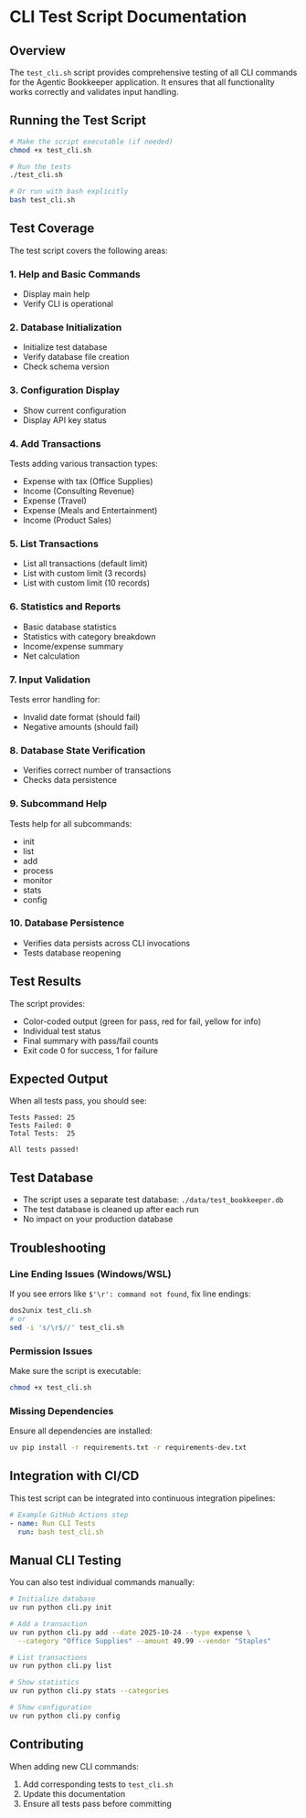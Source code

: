 # CLI Test Script Documentation

## Overview

The `test_cli.sh` script provides comprehensive testing of all CLI commands for the Agentic
Bookkeeper application. It ensures that all functionality works correctly and validates input
handling.

## Running the Test Script

```bash
# Make the script executable (if needed)
chmod +x test_cli.sh

# Run the tests
./test_cli.sh

# Or run with bash explicitly
bash test_cli.sh
```

## Test Coverage

The test script covers the following areas:

### 1. Help and Basic Commands

- Display main help
- Verify CLI is operational

### 2. Database Initialization

- Initialize test database
- Verify database file creation
- Check schema version

### 3. Configuration Display

- Show current configuration
- Display API key status

### 4. Add Transactions

Tests adding various transaction types:

- Expense with tax (Office Supplies)
- Income (Consulting Revenue)
- Expense (Travel)
- Expense (Meals and Entertainment)
- Income (Product Sales)

### 5. List Transactions

- List all transactions (default limit)
- List with custom limit (3 records)
- List with custom limit (10 records)

### 6. Statistics and Reports

- Basic database statistics
- Statistics with category breakdown
- Income/expense summary
- Net calculation

### 7. Input Validation

Tests error handling for:

- Invalid date format (should fail)
- Negative amounts (should fail)

### 8. Database State Verification

- Verifies correct number of transactions
- Checks data persistence

### 9. Subcommand Help

Tests help for all subcommands:

- init
- list
- add
- process
- monitor
- stats
- config

### 10. Database Persistence

- Verifies data persists across CLI invocations
- Tests database reopening

## Test Results

The script provides:

- Color-coded output (green for pass, red for fail, yellow for info)
- Individual test status
- Final summary with pass/fail counts
- Exit code 0 for success, 1 for failure

## Expected Output

When all tests pass, you should see:

```text
Tests Passed: 25
Tests Failed: 0
Total Tests:  25

All tests passed!
```

## Test Database

- The script uses a separate test database: `./data/test_bookkeeper.db`
- The test database is cleaned up after each run
- No impact on your production database

## Troubleshooting

### Line Ending Issues (Windows/WSL)

If you see errors like `$'\r': command not found`, fix line endings:

```bash
dos2unix test_cli.sh
# or
sed -i 's/\r$//' test_cli.sh
```

### Permission Issues

Make sure the script is executable:

```bash
chmod +x test_cli.sh
```

### Missing Dependencies

Ensure all dependencies are installed:

```bash
uv pip install -r requirements.txt -r requirements-dev.txt
```

## Integration with CI/CD

This test script can be integrated into continuous integration pipelines:

```yaml
# Example GitHub Actions step
- name: Run CLI Tests
  run: bash test_cli.sh
```

## Manual CLI Testing

You can also test individual commands manually:

```bash
# Initialize database
uv run python cli.py init

# Add a transaction
uv run python cli.py add --date 2025-10-24 --type expense \
  --category "Office Supplies" --amount 49.99 --vendor "Staples"

# List transactions
uv run python cli.py list

# Show statistics
uv run python cli.py stats --categories

# Show configuration
uv run python cli.py config
```

## Contributing

When adding new CLI commands:

1. Add corresponding tests to `test_cli.sh`
2. Update this documentation
3. Ensure all tests pass before committing

